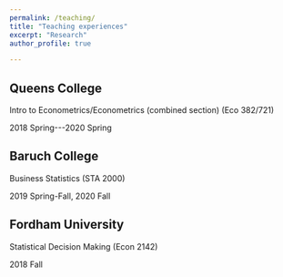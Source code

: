 ```yaml
---
permalink: /teaching/
title: "Teaching experiences"
excerpt: "Research"
author_profile: true

---
```

## Queens College

Intro to Econometrics/Econometrics (combined section) (Eco 382/721)              

2018 Spring---2020 Spring

## Baruch College

Business Statistics (STA 2000) 

2019 Spring-Fall, 2020 Fall

## Fordham University

Statistical Decision Making (Econ 2142)

2018 Fall
